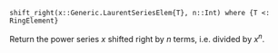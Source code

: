 ```
shift_right(x::Generic.LaurentSeriesElem{T}, n::Int) where {T <: RingElement}
```

Return the power series $x$ shifted right by $n$ terms, i.e. divided by $x^n$.
